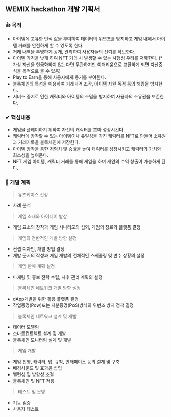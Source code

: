 ## WEMIX hackathon 개발 기획서

### 👍 목적
- 아이템에 고유한 인식 값을 부여하여 데이터의 위변조를 방지하고 게임 내에서 아이템 거래를 안전하게 할 수 있도록 한다.
- 거래 내역을 투명하게 공개, 관리하여 사용자들의 신뢰를 확보한다.
- 아이템 가격을 낮게 하여 NFT 거래 시 발생할 수 있는 사행성 우려를 저하한다. 
(* 가상 자산을 현금화하지 않는다면 무관하지만 이더리움으로 교환하게 되면 자산증식을 목적으로 볼 수 있음)	
- Play to Earn을 통해 사용자에게 동기를 부여한다.
- 블록체인의 특성을 이용하여 거래내역 조작, 아이템 자원 독점 등의 해킹을 방지한다. 
- 서비스 중지로 인한 캐릭터와 아이템의 소멸을 방지하여 사용자의 소유권을 보존한다.

### ✔ 핵심내용
 
- 게임을 플레이하기 위하여 자신의 캐릭터를 뽑아 성장시킨다.
- 캐릭터에 장착할 수 있는 아이템이나 유일성을 가진 캐릭터를 NFT로 만들어 소유권과 거래기록을 블록체인에 저장한다.
- 아이템 장착을 통한 경험치 및 승률을 높여 캐릭터를 성장시키고 캐릭터의 가치와 희소성을 높여준다.
- NFT 게임 아이템, 캐릭터 거래를 통해 게임을 하며 개인의 수익 창출이 가능하게 된다.

### 📝 개발 계획
> 유즈케이스 선정
- 사례 분석
> 게임 소재와 아이디어 발상
- 게임 요소의 창작과 게임 시나리오의 섭외, 게임의 장르와 플랫폼 결정
> 게임의 전반적인 개발 방향 설정
- 컨셉 디자인, 개발 방법 결정
- 개발 문서의 작성과 게임 개발의 전체적인 스케줄링 및 변수 상황의 설정
> 게임 판매 계획 설정
- 마케팅 및 홍보 전략 수립, 사후 관리 계획의 설정
> 블록체인 네트워크 개발 방향 설정
- dApp개발을 위한 활용 플랫폼 결정
- 작업증명(Pow)또는 지분증명(PoS)방식의 위변조 방지 정책 결정
> 블록체인 네트워크 설계 및 개발
- 데이터 모델링
- 스마트컨트렉트 설계 및 개발
- 블록체인 모니터링 설계 및 개발
> 게임 개발
- 게임 진행, 캐릭터, 맵, 규칙, 인터페이스 등의 설계 및 구축
- 배경사운드 및 효과음 삽입
- 밸런싱 및 방향성 조절
- 블록체인 및 NFT 적용
> 테스트 및 운영
- 기능 검증
- 사용자 테스트

